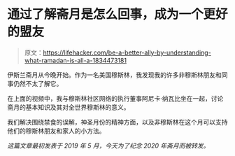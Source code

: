 # 通过了解斋月是怎么回事，成为一个更好的盟友

> 原文：<https://lifehacker.com/be-a-better-ally-by-understanding-what-ramadan-is-all-a-1834473181>

伊斯兰斋月从今晚开始。作为一名美国穆斯林，我发现我的许多非穆斯林朋友和同事仍然不太了解它。

在上面的视频中，我与穆斯林社区网络的执行董事阿尼卡·纳瓦比坐在一起，讨论斋月的基本知识及其对全世界穆斯林的意义。

我们解决围绕禁食的误解，神圣月份的精神方面，以及非穆斯林在这个月可以支持他们的穆斯林朋友和家人的小方法。

*这篇文章最初发表于 2019 年 5 月，今天为了纪念 2020 年斋月而被转发。*